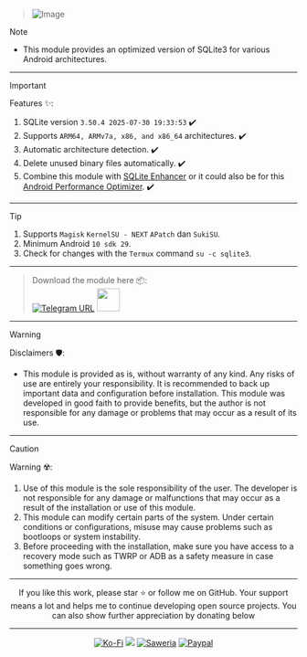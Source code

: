 > ![Image](https://github.com/user-attachments/assets/2720e589-7e43-4f35-95aa-a29f6315be2a)

> [!NOTE]
> - This module provides an optimized version of SQLite3 for various Android architectures.
<hr/>

> [!IMPORTANT]
> Features ✨:
> 1. SQLite version `3.50.4 2025-07-30 19:33:53` ✔️
> 2. Supports `ARM64, ARMv7a, x86, and x86_64` architectures. ✔️
> 3. Automatic architecture detection. ✔️
> 4. Delete unused binary files automatically. ✔️
> 5. Combine this module with [SQLite Enhancer](https://github.com/DEMONICCA/SQLite-Enhancer.git) or it could also be for this [Android Performance Optimizer](https://github.com/DEMONICCA/Android-Performance-Optimizer.git). ✔️
<hr/>

> [!TIP]
> 1. Supports `Magisk` `KernelSU - NEXT` `APatch` dan `SukiSU`.
> 2. Minimum Android `10 sdk 29`.
> 3. Check for changes with the `Termux` command `su -c sqlite3`.
<hr/>

> Download the module here 📦:                  
> [![Telegram URL](https://img.shields.io/badge/Telegram-Join-2CA5E?style=social&logo=telegram)](https://t.me/modulkuntul)
> <img src="https://github.com/Anmol-Baranwal/Cool-GIFs-For-GitHub/assets/74038190/34376b0e-4ae2-4278-9d3d-82e8016a87d6" width="40">&nbsp;
<hr/>

> [!WARNING]
> Disclaimers 🛡️:
> - This module is provided as is, without warranty of any kind. Any risks of use are entirely your responsibility. It is recommended to back up important data and configuration before installation. This module was developed in good faith to provide benefits, but the author is not responsible for any damage or problems that may occur as a result of its use.
<hr/>

> [!CAUTION]
> Warning ☢️:
> 1. Use of this module is the sole responsibility of the user. The developer is not responsible for any damage or malfunctions that may occur as a result of the installation or use of this module.
> 2. This module can modify certain parts of the system. Under certain conditions or configurations, misuse may cause problems such as bootloops or system instability.
> 3. Before proceeding with the installation, make sure you have access to a recovery mode such as TWRP or ADB as a safety measure in case something goes wrong.
<hr/>

<div align="center">
If you like this work, please star ⭐ or follow me on GitHub.
Your support means a lot and helps me to continue developing open source projects.
You can also show further appreciation by donating below
<div align="center">
<hr/>

[![Ko-Fi](https://img.shields.io/badge/Ko--fi-F16061?style=for-the-badge&logo=ko-fi&logoColor=white)](https://ko-fi.com/illumi666)
[![](https://img.shields.io/badge/-Trakteer-red?style=for-the-badge)](https://trakteer.id/demonica/tip)
[![Saweria](https://img.shields.io/badge/-Saweria-yellow?style=for-the-badge&logoColor=white)](https://saweria.co/DEMONICA)
[![Paypal](https://img.shields.io/badge/Paypal-blue?style=for-the-badge&logoColor=white)](https://www.paypal.com/paypalme/faniadittiya)
